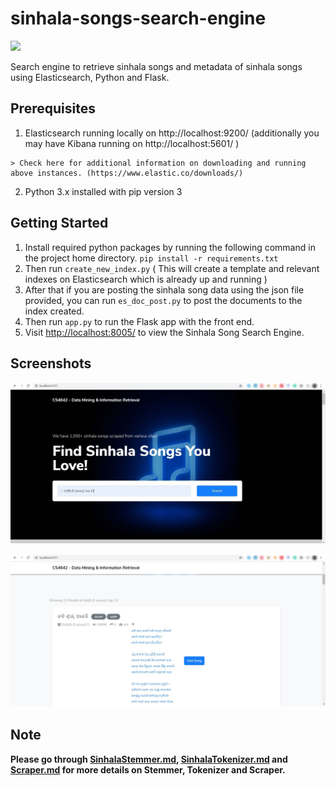 
# sinhala-songs-search-engine

[![](https://img.shields.io/badge/license-MIT-green.svg)](https://github.com/maduranga95/sinhala-songs-search-engine/blob/master/LICENSE)

Search engine to retrieve sinhala songs and metadata of sinhala songs using Elasticsearch, Python and Flask.

## Prerequisites

1. Elasticsearch running locally on http://localhost:9200/ (additionally you may have Kibana running on http://localhost:5601/ )
```
> Check here for additional information on downloading and running above instances. (https://www.elastic.co/downloads/)
```
2. Python 3.x  installed with pip version 3

## Getting Started
1.  Install required python packages by running the following command in the project home directory.
  `pip install -r requirements.txt`
2. Then run `create_new_index.py` ( This will create a template and relevant indexes on Elasticsearch which is already up and running )
3. After that if you are posting the sinhala song data using the json file provided, you can run `es_doc_post.py` to post the documents to the index created.
4. Then run `app.py` to run the Flask app with the front end. 
5. Visit [http://localhost:8005/](http://localhost:8005/) to view the Sinhala Song Search Engine.

## Screenshots

![Screenshot 1](/Screenshots/ss1.jpg?raw=true "Search")

![Screenshot 2](/Screenshots/ss2.jpg?raw=true "Search results")

## Note
**Please go through [SinhalaStemmer.md](https://github.com/maduranga95/sinhala-songs-search-engine/blob/master/SinhalaStemmer.md), [SinhalaTokenizer.md](https://github.com/maduranga95/sinhala-songs-search-engine/blob/master/SinhalaTokenizer.md) and [Scraper.md](https://github.com/maduranga95/sinhala-songs-search-engine/blob/master/Scraper.md) for more details on Stemmer, Tokenizer and Scraper.**